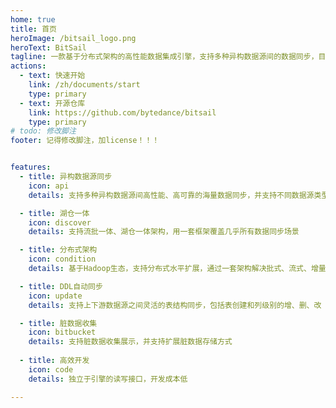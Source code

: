 ```yaml
---
home: true
title: 首页
heroImage: /bitsail_logo.png
heroText: BitSail
tagline: 一款基于分布式架构的高性能数据集成引擎，支持多种异构数据源间的数据同步，目前服务于抖音、今日头条等业务线，每日同步百万级数据。
actions:
  - text: 快速开始
    link: /zh/documents/start
    type: primary
  - text: 开源仓库
    link: https://github.com/bytedance/bitsail
    type: primary
# todo: 修改脚注
footer: 记得修改脚注，加license！！！


features:
  - title: 异构数据源同步
    icon: api
    details: 支持多种异构数据源间高性能、高可靠的海量数据同步，并支持不同数据源类型之间的转换

  - title: 湖仓一体
    icon: discover
    details: 支持流批一体、湖仓一体架构，用一套框架覆盖几乎所有数据同步场景

  - title: 分布式架构
    icon: condition
    details: 基于Hadoop生态，支持分布式水平扩展，通过一套架构解决批式、流式、增量场景下的数据同步

  - title: DDL自动同步
    icon: update
    details: 支持上下游数据源之间灵活的表结构同步，包括表创建和列级别的增、删、改

  - title: 脏数据收集
    icon: bitbucket
    details: 支持脏数据收集展示，并支持扩展脏数据存储方式
  
  - title: 高效开发
    icon: code
    details: 独立于引擎的读写接口，开发成本低

---
```

